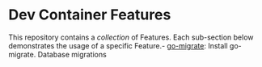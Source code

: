 # Dev Container Features

This repository contains a _collection_ of Features. Each sub-section below demonstrates the usage of a specific Feature.- [go-migrate](./src/go-migrate/): Install go-migrate. Database migrations


